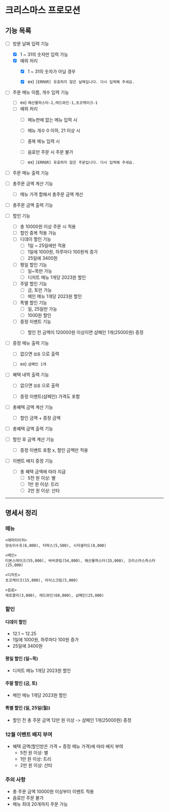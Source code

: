 # 크리스마스 프로모션

## 기능 목록
- [ ] 방문 날짜 입력 기능
  - [x] 1 ~ 31의 숫자만 입력 가능
  - [x] 예외 처리
    - [x] 1 ~ 31의 숫자가 아닐 경우
    - [x] ex) `[ERROR] 유효하지 않은 날짜입니다. 다시 입력해 주세요.`


- [ ] 주문 메뉴 이름, 개수 입력 기능
  - [ ] ex) `해산물파스타-2,레드와인-1,초코케이크-1`
  - [ ] 예외 처리
    - [ ] 메뉴판에 없는 메뉴 입력 시
    - [ ] 메뉴 개수 0 이하, 21 이상 시
    - [ ] 중복 메뉴 입력 시
    - [ ] 음료만 주문 시 주문 불가
    - [ ] ex) `[ERROR] 유효하지 않은 주문입니다. 다시 입력해 주세요.`


- [ ] 주문 메뉴 출력 기능


- [ ] 총주문 금액 계산 기능
  - [ ] 메뉴 가격 합해서 총주문 금액 계산  


- [ ] 총주문 금액 출력 기능


- [ ] 할인 기능
  - [ ] 총 10000원 이상 주문 시 적용
  - [ ] 할인 중복 적용 가능
  - [ ] 디데이 할인 기능
    - [ ] 1일 ~ 25일에만 적용
    - [ ] 1일에 1000원, 하루마다 100원씩 증가
    - [ ] 25일에 3400원
  - [ ] 평일 할인 기능
    - [ ] 일~목만 가능
    - [ ] 디저트 메뉴 1개당 2023원 할인
  - [ ] 주말 할인 기능
    - [ ] 금, 토만 가능
    - [ ] 메인 메뉴 1개당 2023원 할인
  - [ ] 특별 할인 기능
    - [ ] 일, 25일만 가능
    - [ ] 1000원 할인
  - [ ] 증정 이벤트 기능
    - [ ] 할인 전 금액이 120000원 이상이면 샴페인 1개(25000원) 증정


- [ ] 증정 메뉴 출력 기능
  - [ ] 없으면 `없음` 으로 출력
  - [ ] ex) `샴페인 1개`


- [ ] 혜택 내역 출력 기능
  - [ ] 없으면 `없음` 으로 출력
  - [ ] 증정 이벤트(샴페인) 가격도 포함


- [ ] 총혜택 금액 계산 기능
  - [ ] 할인 금액 + 증정 금액  


- [ ] 총혜택 금액 출력 기능  


- [ ] 할인 후 금액 계산 기능
  - [ ] 증정 이벤트 포함 x, 할인 금액만 적용  



- [ ] 이벤트 배지 증정 기능
  - [ ] 총 혜택 금액에 따라 지급
    - [ ] 5천 원 이상: 별
    - [ ] 1만 원 이상: 트리
    - [ ] 2만 원 이상: 산타

---
## 명세서 정리

### 메뉴
```
<애피타이저>
양송이수프(6,000), 타파스(5,500), 시저샐러드(8,000)

<메인>
티본스테이크(55,000), 바비큐립(54,000), 해산물파스타(35,000), 크리스마스파스타(25,000)

<디저트>
초코케이크(15,000), 아이스크림(5,000)

<음료>
제로콜라(3,000), 레드와인(60,000), 샴페인(25,000)
```

### 할인

#### 디데이 할인
- 12.1 ~ 12.25
- 1일에 1000원, 하루마다 100원 증가
- 25일에 3400원

#### 평일 할인 (일~목)
- 디저트 메뉴 1개당 2023원 할인

#### 주말 할인 (금, 토)
- 메인 메뉴 1개당 2023원 할인

#### 특별 할인 (일, 25일(월))
- 할인 전 총 주문 금액 12만 원 이상 -> 샴페인 1개(25000원) 증정

### 12월 이벤트 배지 부여
- 혜택 금액(할인받은 가격 + 증정 메뉴 가격)에 따라 배지 부여
  - 5천 원 이상: 별
  - 1만 원 이상: 트리
  - 2만 원 이상: 산타

### 주의 사항
- 총 주문 금액 10000원 이상부터 이벤트 적용
- 음료만 주문 불가
- 메뉴 최대 20개까지 주문 가능


